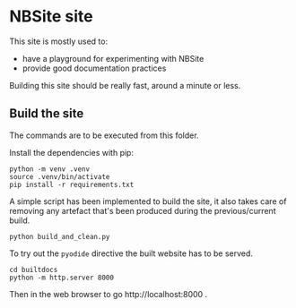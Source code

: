 # NBSite site

This site is mostly used to:

- have a playground for experimenting with NBSite
- provide good documentation practices

Building this site should be really fast, around a minute or less.

## Build the site

The commands are to be executed from this folder.

Install the dependencies with pip:

```
python -m venv .venv
source .venv/bin/activate
pip install -r requirements.txt
```

A simple script has been implemented to build the site, it
also takes care of removing any artefact that's been produced
during the previous/current build.

```
python build_and_clean.py
```

To try out the `pyodide` directive the built website has to be served.

```
cd builtdocs
python -m http.server 8000
```

Then in the web browser to go http://localhost:8000 .
